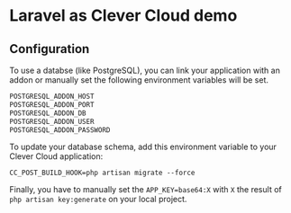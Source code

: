 # Laravel as Clever Cloud demo

## Configuration

To use a databse (like PostgreSQL), you can link your application with an addon or manually set the following environment variables will be set.

```bash
POSTGRESQL_ADDON_HOST
POSTGRESQL_ADDON_PORT
POSTGRESQL_ADDON_DB
POSTGRESQL_ADDON_USER
POSTGRESQL_ADDON_PASSWORD
```

To update your database schema, add this environment variable to your Clever Cloud application:

`CC_POST_BUILD_HOOK=php artisan migrate --force`

Finally, you have to manually set the `APP_KEY=base64:X` with `X` the result of `php artisan key:generate` on your local project.